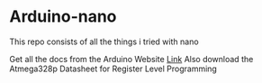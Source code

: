 # Arduino-nano
This repo consists of all the things i tried with nano 

Get all the docs from the Arduino Website [Link](https://docs.arduino.cc/hardware/nano/)
Also download the Atmega328p Datasheet for Register Level Programming
